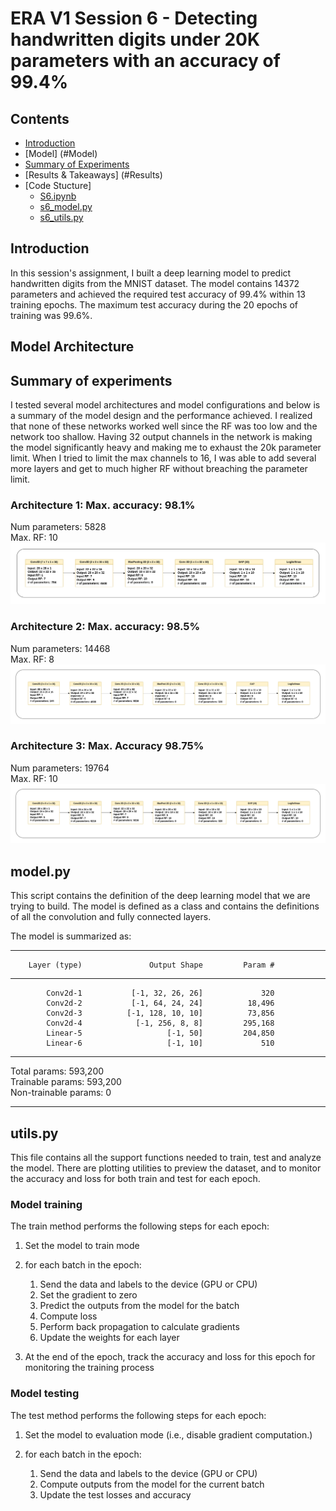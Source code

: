 # ERA V1 Session 6 - Detecting handwritten digits under 20K parameters with an accuracy of 99.4%

## Contents

* [Introduction](#Introduction)
* [Model] (#Model)
* [Summary of Experiments](#Experiments)
* [Results & Takeaways] (#Results)
* [Code Stucture]
   * [S6.ipynb](#S6ipynb`)
   * [s6_model.py](#modelpy`)
   * [s6_utils.py](#utilspy`)


## Introduction
<p>
In this session's assignment, I built a deep learning model to predict handwritten digits from the MNIST dataset. The model contains 14372 parameters and achieved the required test accuracy of 99.4% within 13 training epochs. The maximum test accuracy during the 20 epochs of training was 99.6%.
</p>


## Model Architecture


## Summary of experiments

<p> 
I tested several model architectures and model configurations and below  is a summary of the model design and the performance achieved. I realized that none of these networks worked well since the RF was too low and the network too shallow. Having 32 output channels in the network is making the model significantly heavy and making me to exhaust the 20k parameter limit. When I tried to limit the max channels to 16, I was able to add several more layers and get to much higher RF without breaching the parameter limit.
</p>

### Architecture 1: Max. accuracy: 98.1%
Num parameters: 5828   
Max. RF: 10
![experiment 1](doc/experiment_1.png)


### Architecture 2: Max. accuracy: 98.5%
Num parameters: 14468  
 Max. RF: 8
![experiment 2](doc/experiment_2.png)


### Architecture 3: Max. Accuracy 98.75%
Num parameters: 19764   
Max. RF: 10
![experiment 3](doc/experiment_3.png)


## model.py
<p>This script contains the definition of the deep learning model that we are trying to build. The model is defined as a class and contains the definitions of all the convolution and fully connected layers. 

The model is summarized as:
</p>


----------------------------------------------------------------
        Layer (type)               Output Shape         Param #
----------------------------------------------------------------

            Conv2d-1           [-1, 32, 26, 26]             320
            Conv2d-2           [-1, 64, 24, 24]          18,496
            Conv2d-3          [-1, 128, 10, 10]          73,856
            Conv2d-4            [-1, 256, 8, 8]         295,168
            Linear-5                   [-1, 50]         204,850
            Linear-6                   [-1, 10]             510

----------------------------------------------------------------

Total params: 593,200 <br>
Trainable params: 593,200 <br>
Non-trainable params: 0 <br>

----------------------------------------------------------------

## utils.py

<p> This file contains all the support functions needed to train, test and analyze the model. There are plotting utilities to preview the dataset, and to monitor the accuracy and loss for both train and test for each epoch.</p>

### Model training
<p> The train method performs the following steps for each epoch:

1. Set the model to train mode
2. for each batch in the epoch:

   1. Send the data and labels to the device (GPU or CPU)
   2. Set the gradient to zero
   3. Predict the outputs from the model for the batch
   4. Compute loss
   5. Perform back propagation to calculate gradients
   6. Update the weights for each layer
3. At the end of the epoch, track the accuracy and loss for this epoch for monitoring the training process
</p>

### Model testing
<p>  The test method performs the following steps for each epoch:

1. Set the model to evaluation mode (i.e., disable gradient computation.)
2. for each batch in the epoch:

   1. Send the data and labels to the device (GPU or CPU)
   2. Compute outputs from the model for the current batch
   3. Update the test losses and accuracy

</p>

